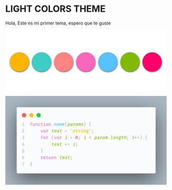# LIGHT COLORS THEME

Hola, Este es mi primer tema, espero que te guste

![](https://raw.githubusercontent.com/Rafael-117/light-colors-theme/master/colors.png?token=APEJXM4DJCJSMTEBVKGQXQC7FZQAW)


![](https://raw.githubusercontent.com/Rafael-117/light-colors-theme/master/code.png?token=APEJXM4SIKPVGLFZT6AFGQK7FZQD4)

